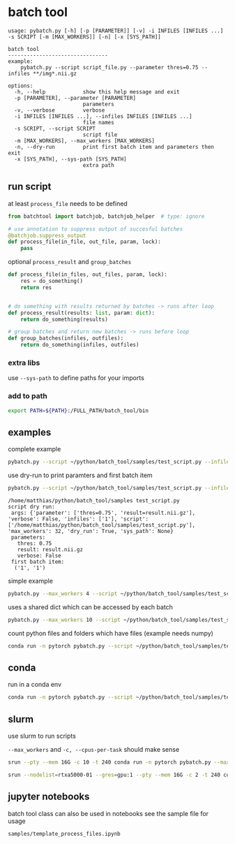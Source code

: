 # batch tool
```
usage: pybatch.py [-h] [-p [PARAMETER]] [-v] -i INFILES [INFILES ...] -s SCRIPT [-m [MAX_WORKERS]] [-n] [-x [SYS_PATH]]

batch tool
--------------------------------
example:
    pybatch.py --script script_file.py --parameter thres=0.75 --infiles **/img*.nii.gz

options:
  -h, --help            show this help message and exit
  -p [PARAMETER], --parameter [PARAMETER]
                        parameters
  -v, --verbose         verbose
  -i INFILES [INFILES ...], --infiles INFILES [INFILES ...]
                        file names
  -s SCRIPT, --script SCRIPT
                        script file
  -m [MAX_WORKERS], --max_workers [MAX_WORKERS]
  -n, --dry-run         print first batch item and parameters then exit
  -x [SYS_PATH], --sys-path [SYS_PATH]
                        extra path

```

## run script

at least ```process_file``` needs to be defined
```python
from batchtool import batchjob, batchjob_helper  # type: ignore

# use annotation to suppress output of succesful batches
@batchjob.suppress_output
def process_file(in_file, out_file, param, lock):
    pass
```

optional ```process_result``` and ```group_batches```

```python
def process_file(in_files, out_files, param, lock):
    res = do_something()
    return res


# do something with results returned by batches -> runs after loop
def process_result(results: list, param: dict):
    return do_something(results)

# group batches and return new batches -> runs before loop
def group_batches(infiles, outfiles):
    return do_something(infiles, outfiles)

```
### extra libs
use ```--sys-path``` to define paths for your imports

### add to path
```bash
export PATH=${PATH}:/FULL_PATH/batch_tool/bin
```

## examples
complete example
```bash
pybatch.py --script ~/python/batch_tool/samples/test_script.py --infiles 1 2 3 4 5 6 7 8 9 10  --verbose
```
use dry-run to print paramters and first batch item
```bash
pybatch.py --script ~/python/batch_tool/samples/test_script.py --infiles 1 --parameter thres=0.75 -p result=result.nii.gz --dry-run
```
```
/home/matthias/python/batch_tool/samples test_script.py
script dry run:
 args: {'parameter': ['thres=0.75', 'result=result.nii.gz'], 'verbose': False, 'infiles': ['1'], 'script': ['/home/matthias/python/batch_tool/samples/test_script.py'], 'max_workers': 32, 'dry_run': True, 'sys_path': None}
 parameters:
   thres: 0.75
   result: result.nii.gz
   verbose: False
 first batch item:
  ('1', '1')
```
simple example
```bash
pybatch.py --max_workers 4 --script ~/python/batch_tool/samples/test_script2.py --infiles 1 2 3 4 5 6 7 8 9 10  --verbose
```
uses a shared dict which can be accessed by each batch
```bash
pybatch.py --max_workers 10 --script ~/python/batch_tool/samples/test_script3.py --infiles 1 2 3 4 5 6 7 8 9 10  --verbose
```
count python files and folders which have files (example needs numpy)
```bash
conda run -n pytorch pybatch.py --script ~/python/batch_tool/samples/test_script4.py --infiles ~/python/batch_tool/**/*.py  --verbose
```
## conda

run in a conda env
```bash
conda run -n pytorch pybatch.py --script ~/python/batch_tool/samples/test_script.py --infiles 1 2 3 4 5 6 7 8 9 10  --verbose
```

## slurm
use slurm to run scripts

```--max_workers``` and  ```-c, --cpus-per-task``` should make sense
```bash
srun --pty --mem 16G -c 10 -t 240 conda run -n pytorch pybatch.py --max_workers 10 --script ~/python/batch_tool/samples/test_script2.py --infiles 1 2 3 4 5 6 7 8 9 10  --verbose
```
```bash
srun --nodelist=rtxa5000-01 --gres=gpu:1 --pty --mem 16G -c 2 -t 240 conda run -n pytorch  pybatch.py --script ~/python/batch_tool/samples/test_script2.py --infiles 1 2 3 4 5 6 7 8 9 10  --verbose
```

## jupyter notebooks
batch tool class can also be used in notebooks
see the sample file for usage
```
samples/template_process_files.ipynb
```
